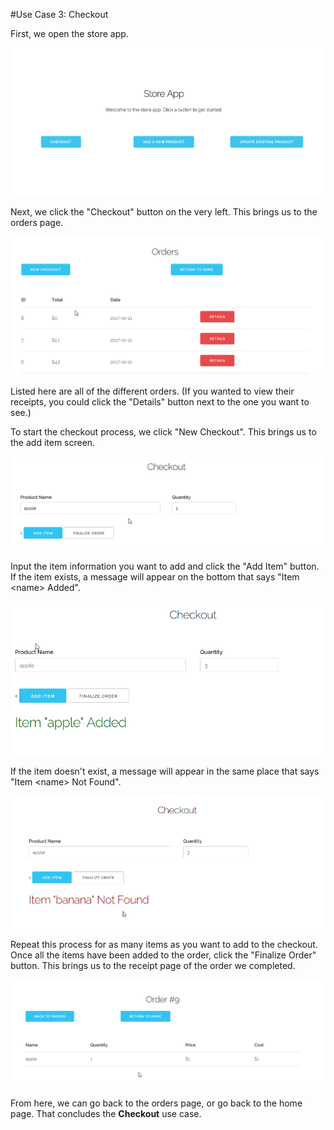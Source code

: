 #Use Case 3: Checkout

First, we open the store app.

![See usecase1_a.png](./usecase1_a.png)

Next, we click the "Checkout" button on the very left. This brings us to the
orders page.

![See usecase3_a.png](usecase3_a.png)

Listed here are all of the different orders. (If you wanted to view their
receipts, you could click the "Details" button next to the one you want to see.)

To start the checkout process, we click "New Checkout". This brings us to the
add item screen.

![See usecase3_b.png](usecase3_b.png)

Input the item information you want to add and click the "Add Item" button.
If the item exists, a message will appear on the bottom that says "Item \<name\>
Added".

![See usecase3_c.png](usecase3_c.png)

If the item doesn't exist, a message will appear in the same place that says
"Item \<name\> Not Found".

![See usecase3_d.png](usecase3_d.png)

Repeat this process for as many items as you want to add to the checkout. Once
all the items have been added to the order, click the "Finalize Order" button.
This brings us to the receipt page of the order we completed.

![See usecase3_e.png](usecase3_e.png)

From here, we can go back to the orders page, or go back to the home page. That
concludes the **Checkout** use case.
